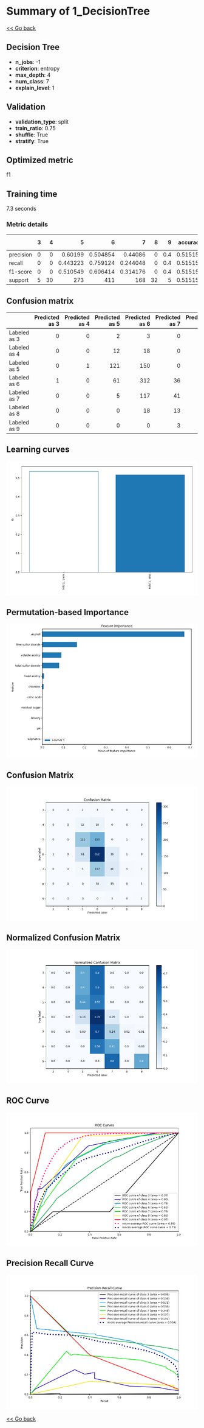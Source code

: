 # Summary of 1_DecisionTree

[<< Go back](../README.md)


## Decision Tree
- **n_jobs**: -1
- **criterion**: entropy
- **max_depth**: 4
- **num_class**: 7
- **explain_level**: 1

## Validation
 - **validation_type**: split
 - **train_ratio**: 0.75
 - **shuffle**: True
 - **stratify**: True

## Optimized metric
f1

## Training time

7.3 seconds

### Metric details
|           |   3 |   4 |          5 |          6 |          7 |   8 |   9 |   accuracy |   macro avg |   weighted avg |   logloss |
|:----------|----:|----:|-----------:|-----------:|-----------:|----:|----:|-----------:|------------:|---------------:|----------:|
| precision |   0 |   0 |   0.60199  |   0.504854 |   0.44086  |   0 | 0.4 |   0.515152 |    0.278244 |       0.484743 |   1.14087 |
| recall    |   0 |   0 |   0.443223 |   0.759124 |   0.244048 |   0 | 0.4 |   0.515152 |    0.263771 |       0.515152 |   1.14087 |
| f1-score  |   0 |   0 |   0.510549 |   0.606414 |   0.314176 |   0 | 0.4 |   0.515152 |    0.261591 |       0.479867 |   1.14087 |
| support   |   5 |  30 | 273        | 411        | 168        |  32 | 5   |   0.515152 |  924        |     924        |   1.14087 |


## Confusion matrix
|              |   Predicted as 3 |   Predicted as 4 |   Predicted as 5 |   Predicted as 6 |   Predicted as 7 |   Predicted as 8 |   Predicted as 9 |
|:-------------|-----------------:|-----------------:|-----------------:|-----------------:|-----------------:|-----------------:|-----------------:|
| Labeled as 3 |                0 |                0 |                2 |                3 |                0 |                0 |                0 |
| Labeled as 4 |                0 |                0 |               12 |               18 |                0 |                0 |                0 |
| Labeled as 5 |                0 |                1 |              121 |              150 |                0 |                1 |                0 |
| Labeled as 6 |                1 |                0 |               61 |              312 |               36 |                1 |                0 |
| Labeled as 7 |                0 |                0 |                5 |              117 |               41 |                3 |                2 |
| Labeled as 8 |                0 |                0 |                0 |               18 |               13 |                0 |                1 |
| Labeled as 9 |                0 |                0 |                0 |                0 |                3 |                0 |                2 |

## Learning curves
![Learning curves](learning_curves.png)

## Permutation-based Importance
![Permutation-based Importance](permutation_importance.png)
## Confusion Matrix

![Confusion Matrix](confusion_matrix.png)


## Normalized Confusion Matrix

![Normalized Confusion Matrix](confusion_matrix_normalized.png)


## ROC Curve

![ROC Curve](roc_curve.png)


## Precision Recall Curve

![Precision Recall Curve](precision_recall_curve.png)



[<< Go back](../README.md)

